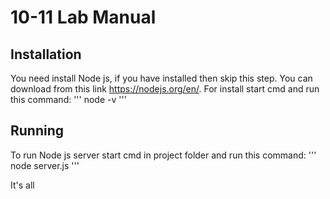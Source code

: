 10-11 Lab Manual
===

Installation
---

You need install Node js, if you have installed then skip this step. You can download from this link https://nodejs.org/en/. For install start cmd and run this command:
'''
node -v
'''

Running
---
To run Node js server start cmd in project folder and run this command:
'''
node server.js
'''

It's all